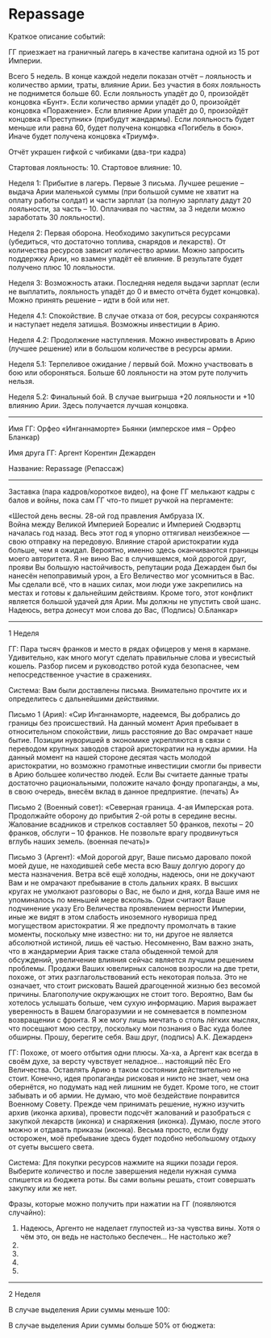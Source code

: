# Repassage

Краткое описание событий:

ГГ приезжает на граничный лагерь в качестве капитана одной из 15 рот Империи. 

Всего 5 недель. В конце каждой недели показан отчёт – лояльность и количество армии, траты, влияние Арии. Без участия в боях лояльность не поднимется больше 60. Если лояльность упадёт до 0, произойдёт концовка «Бунт». Если количество армии упадёт до 0, произойдёт концовка «Поражение». Если влияние Арии упадёт до 0, произойдёт концовка «Преступник» (прибудут жандармы). Если лояльность будет меньше или равна 60, будет получена концовка «Погибель в бою». Иначе будет получена концовка «Триумф».

Отчёт украшен гифкой с чибиками (два-три кадра) 

Стартовая лояльность: 10. Стартовое влияние: 10.

Неделя 1: Прибытие в лагерь. Первые 3 письма. Лучшее решение – выдача Арии маленькой суммы (при большой сумме не хватит на оплату работы солдат) и части зарплат (за полную зарплату дадут 20 лояльности, за часть – 10. Оплачивая по частям, за 3 недели можно заработать 30 лояльности).

Неделя 2: Первая оборона. Необходимо закупиться ресурсами (убедиться, что достаточно топлива, снарядов и лекарств). От количества ресурсов зависит количество армии. Можно запросить поддержку Арии, но взамен упадёт её влияние. В результате будет получено плюс 10 лояльности.

Неделя 3: Возможность атаки. Последняя неделя выдачи зарплат (если не выплатить, лояльность упадёт до 0 и вместо отчёта будет концовка). Можно принять решение – идти в бой или нет. 

Неделя 4.1: Спокойствие. В случае отказа от боя, ресурсы сохраняются и наступает неделя затишья. Возможны инвестиции в Арию.

Неделя 4.2: Продолжение наступления. Можно инвестировать в Арию (лучшее решение) или в большом количестве в ресурсы армии.

Неделя 5.1: Терпеливое ожидание / первый бой. Можно участвовать в бою или обороняться. Больше 60 лояльности на этом руте получить нельзя.

Неделя 5.2: Финальный бой. В случае выигрыша +20 лояльности и +10 влиянию Арии. Здесь получается лучшая концовка.

***

Имя ГГ: Орфео «Инганнаморте» Бьянки (имперское имя – Орфео Бланкар)

Имя друга ГГ: Аргент Корентин Дежарден

Название: Repassage (Репассаж)

***

Заставка (пара кадров/короткое видео), на фоне ГГ мелькают кадры с балов и войны, пока сам ГГ что-то пишет ручкой на пергаменте:

«Шестой день весны. 28-ой год правления Амбруаза IX.  
Война между Великой Империей Бореалис и Империей Сюдвэртц началась год назад. Весь этот год я упорно оттягивал неизбежное — свою отправку на передовую. Влияние старой аристократии куда больше, чем я ожидал. Вероятно, именно здесь оканчиваются границы моего авторитета. Я не виню Вас в случившемся, мой дорогой друг, прояви Вы большую настойчивость, репутации рода Дежарден был бы нанесён непоправимый урон, а Его Величество мог усомниться в Вас. Мы сделали всё, что в наших силах, мои люди уже закрепились на местах и готовы к дальнейшим действиям. Кроме того, этот конфликт является большой удачей для Арии. Мы должны не упустить свой шанс.
Надеюсь, ветра донесут мои слова до Вас,
(Подпись) О.Бланкар»

***

1 Неделя

ГГ: Пара тысяч франков и место в рядах офицеров у меня в кармане. Удивительно, как много могут сделать правильные слова и увесистый кошель. Разбор писем и руководство ротой куда безопаснее, чем непосредственное участие в сражениях. 

Система: Вам были доставлены письма. Внимательно прочтите их и определитесь с дальнейшими действиями.

Письмо 1 (Ария): «Сир Инганнаморте, надеемся, Вы добрались до границы без происшествий. На данный момент Ария пребывает в относительном спокойствии, лишь расстояние до Вас омрачает наше бытие. Позиции нуворишей в экономике укрепляются в связи с переводом крупных заводов старой аристократии на нужды армии. На данный момент на нашей стороне десятая часть молодой аристократии, но возможно грамотные инвестиции смогли бы привести в Арию большее количество людей. Если Вы считаете данные траты достаточно рациональными, положите начало фонду пропаганды, а мы, в свою очередь, внесём вклад в данное предприятие. 
 (печать) А»
 
Письмо 2 (Военный совет): «Северная граница. 4-ая Имперская рота. 
Продолжайте оборону до прибытия 2-ой роты в середине весны. Жалование всадников и стрелков составляет 50 франков, пехоты – 20 франков, обслуги – 10 франков. Не позвольте врагу продвинуться вглубь наших земель.
(военная печать)»

Письмо 3 (Аргент): «Мой дорогой друг, Ваше письмо даровало покой моей душе, не находившей себе места всю Вашу долгую дорогу до места назначения. Ветра всё ещё холодны, надеюсь, они не докучают Вам и не омрачают пребывание в столь дальних краях. 
В высших кругах не умолкают разговоры о Вас, не было и дня, когда Ваше имя не упоминалось по меньшей мере вскользь. Одни считают Ваше подчинение указу Его Величества проявлением верности Империи, иные же видят в этом слабость иноземного нувориша пред могуществом аристократии. Я же предпочту промолчать в такие моменты, поскольку мне известно: ни то, ни другое не является абсолютной истиной, лишь её частью. Несомненно, Вам важно знать, что в жандармерии Ария также стала обыденной темой для обсуждений, увеличение влияния сейчас является лучшим решением проблемы. 
Продажи Ваших ювелирных салонов возросли на две трети, похоже, от этих разглагольствований есть некоторая польза. Это не означает, что стоит рисковать Вашей драгоценной жизнью без весомой причины. Благополучие окружающих не стоит того. 
Вероятно, Вам бы хотелось услышать больше, чем сухую информацию. Мария выражает уверенность в Вашем благоразумии и не сомневается в помпезном возвращении с фронта. Я же могу лишь мечтать о столь лёгких мыслях, что посещают мою сестру, поскольку мои познания о Вас куда более обширны.
Прошу, берегите себя.
Ваш друг, 
(подпись) А.К. Дежарден»

ГГ: Похоже, от моего отбытия одни плюсы. Ха-ха, а Аргент как всегда в своём духе, за версту чувствует неладное… настоящий пёс Его Величества.
Оставлять Арию в таком состоянии действительно не стоит. Конечно, идея пропаганды рисковая и никто не знает, чем она обернётся, но подумать над ней лишним не будет.
Кроме того, не стоит забывать и об армии. Не думаю, что моё бездействие понравится Военному Совету.
Прежде чем принимать решение, нужно изучить архив (иконка архива), провести подсчёт жалований и разобраться с закупкой лекарств (иконка) и снаряжения (иконка). Думаю, после этого можно и отдавать приказы (иконка).
Весьма просто, если буду осторожен, моё пребывание здесь будет подобно небольшому отдыху от суеты высшего света.

Система: Для покупки ресурсов нажмите на ящики позади героя. Выберите количество и после завершения недели нужная сумма спишется из бюджета роты. Вы сами вольны решать, стоит совершать закупку или же нет.

Фразы, которые можно получить при нажатии на ГГ (появляются случайно):
1) Надеюсь, Аргенто не наделает глупостей из-за чувства вины. Хотя о чём это, он ведь не настолько беспечен… Не настолько же?
2) 
3)
4)
5)

***

2 Неделя

В случае выделения Арии суммы меньше 100:

В случае выделения Арии суммы больше 50% от бюджета:
 
